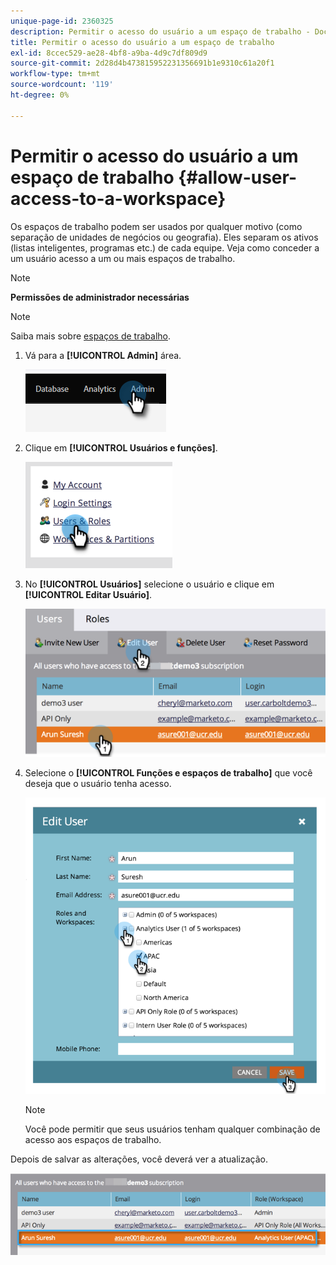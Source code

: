 ```yaml
---
unique-page-id: 2360325
description: Permitir o acesso do usuário a um espaço de trabalho - Documentação do Marketo - Documentação do produto
title: Permitir o acesso do usuário a um espaço de trabalho
exl-id: 8ccec529-ae28-4bf8-a9ba-4d9c7df809d9
source-git-commit: 2d28d4b473815952231356691b1e9310c61a20f1
workflow-type: tm+mt
source-wordcount: '119'
ht-degree: 0%

---
```


# Permitir o acesso do usuário a um espaço de trabalho {#allow-user-access-to-a-workspace}

Os espaços de trabalho podem ser usados por qualquer motivo (como separação de unidades de negócios ou geografia). Eles separam os ativos (listas inteligentes, programas etc.) de cada equipe. Veja como conceder a um usuário acesso a um ou mais espaços de trabalho.

>[!NOTE]
>
>**Permissões de administrador necessárias**

>[!NOTE]
>
>Saiba mais sobre [espaços de trabalho](/help/marketo/product-docs/administration/workspaces-and-person-partitions/understanding-workspaces-and-person-partitions.md).

1. Vá para a **[!UICONTROL Admin]** área.

   ![](assets/allow-user-access-to-a-workspace-1.png)

1. Clique em **[!UICONTROL Usuários e funções]**.

   ![](assets/allow-user-access-to-a-workspace-2.png)

1. No **[!UICONTROL Usuários]** selecione o usuário e clique em **[!UICONTROL Editar Usuário]**.

   ![](assets/allow-user-access-to-a-workspace-3.png)

1. Selecione o **[!UICONTROL Funções e espaços de trabalho]** que você deseja que o usuário tenha acesso.

   ![](assets/allow-user-access-to-a-workspace-4.png)

   >[!NOTE]
   >
   >Você pode permitir que seus usuários tenham qualquer combinação de acesso aos espaços de trabalho.

Depois de salvar as alterações, você deverá ver a atualização.

![](assets/allow-user-access-to-a-workspace-5.png)

